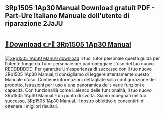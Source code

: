 ## 3Rp1505 1Ap30 Manual Download gratuit PDF - Part-Ure Italiano Manuale dell'utente di riparazione 2JaJU

# <h2><a href="http://dfb58z.blite.top/?on=3Rp1505+1Ap30+Manual">🔗Download 👉🔴 3Rp1505 1Ap30 Manual</a></h2>

[![3Rp1505 1Ap30 Manual download](https://i.imgur.com/lujVjoI.png)](http://dfb58z.blite.top/?on=3Rp1505+1Ap30+Manual)
Il tuo Tutor personale questa guida per l'utente funge da Tutor personale per padroneggiare L'uso del tuo nuovo REDDDDDDD. Per garantire Un'esperienza di successo con il tuo nuovo 3Rp1505 1Ap30 Manual, ti consigliamo di leggere attentamente questo Manuale d'uso. Contiene informazioni dettagliate sulla configurazione del prodotto, Istruzioni per l'uso e una panoramica delle varie funzioni e capacità. Con funzionalità come L'elenco delle funzionalità, il tuo nuovo 3Rp1505 1Ap30 Manual è un punto di svolta. Siamo impegnati nel tuo successo, 3Rp1505 1Ap30 Manual. Il nostro obiettivo è consentirti di ottenere i migliori risultati.
